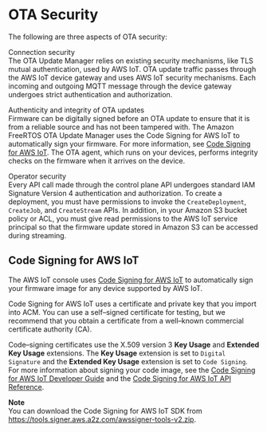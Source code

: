 # OTA Security<a name="dev-guide-ota-security"></a>

The following are three aspects of OTA security:

Connection security  
The OTA Update Manager relies on existing security mechanisms, like TLS mutual authentication, used by AWS IoT\. OTA update traffic passes through the AWS IoT device gateway and uses AWS IoT security mechanisms\. Each incoming and outgoing MQTT message through the device gateway undergoes strict authentication and authorization\.

Authenticity and integrity of OTA updates  
Firmware can be digitally signed before an OTA update to ensure that it is from a reliable source and has not been tampered with\. The Amazon FreeRTOS OTA Update Manager uses the Code Signing for AWS IoT to automatically sign your firmware\. For more information, see [Code Signing for AWS IoT](http://docs.aws.amazon.com/signer/latest/developerguide/Welcome.html)\. The OTA agent, which runs on your devices, performs integrity checks on the firmware when it arrives on the device\.

Operator security  
Every API call made through the control plane API undergoes standard IAM Signature Version 4 authentication and authorization\. To create a deployment, you must have permissions to invoke the `CreateDeployment`, `CreateJob`, and `CreateStream` APIs\. In addition, in your Amazon S3 bucket policy or ACL, you must give read permissions to the AWS IoT service principal so that the firmware update stored in Amazon S3 can be accessed during streaming\. 

## Code Signing for AWS IoT<a name="dev-guide-code-signing"></a>

The AWS IoT console uses [Code Signing for AWS IoT](http://docs.aws.amazon.com/signer/latest/developerguide/Welcome.html) to automatically sign your firmware image for any device supported by AWS IoT\.

Code Signing for AWS IoT uses a certificate and private key that you import into ACM\. You can use a self–signed certificate for testing, but we recommend that you obtain a certificate from a well–known commercial certificate authority \(CA\)\.

Code–signing certificates use the X\.509 version 3 **Key Usage** and **Extended Key Usage** extensions\. The **Key Usage** extension is set to `Digital Signature` and the **Extended Key Usage** extension is set to `Code Signing`\. For more information about signing your code image, see the [Code Signing for AWS IoT Developer Guide](https://docs.aws.amazon.com/signer/latest/developerguide/Welcome.html) and the [Code Signing for AWS IoT API Reference](https://docs.aws.amazon.com/signer/latest/api/Welcome.html)\.

**Note**  
You can download the Code Signing for AWS IoT SDK from [https://tools\.signer\.aws\.a2z\.com/awssigner\-tools\-v2\.zip](https://tools.signer.aws.a2z.com/awssigner-tools-v2.zip)\. 